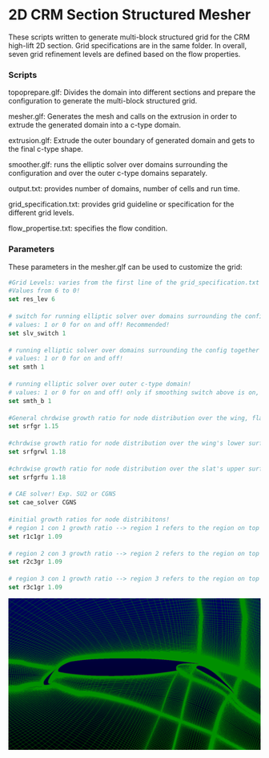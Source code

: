 2D CRM Section Structured Mesher
================================

These scripts written to generate multi-block structured grid for the CRM high-lift 2D section. Grid specifications are in the same folder. In overall, seven grid refinement levels are defined based on the flow properties.

### Scripts
topoprepare.glf:
Divides the domain into different sections and prepare the configuration to generate the multi-block structured grid.

mesher.glf:
Generates the mesh and calls on the extrusion in order to extrude the generated domain into a c-type domain.

extrusion.glf:
Extrude the outer boundary of generated domain and gets to the final c-type shape.

smoother.glf:
runs the elliptic solver over domains surrounding the configuration and over the outer c-type domains separately.

output.txt:
provides number of domains, number of cells and run time.

grid_specification.txt:
provides grid guideline or specification for the different grid levels.

flow_propertise.txt:
specifies the flow condition.

### Parameters

These parameters in the mesher.glf can be used to customize the grid:

```Tcl
#Grid Levels: varies from the first line of the grid_specification.txt to the last line as the coarsest level!
#Values from 6 to 0!
set res_lev 6

# switch for running elliptic solver over domains surrounding the configuration!
# values: 1 or 0 for on and off! Recommended!
set slv_switch 1

# running elliptic solver over domains surrounding the config together with other domains!
# values: 1 or 0 for on and off!
set smth 1

# running elliptic solver over outer c-type domain!
# values: 1 or 0 for on and off! only if smoothing switch above is on, it can be considered!
set smth_b 1

#General chrdwise growth ratio for node distribution over the wing, flap, and slat!
set srfgr 1.15

#chrdwise growth ratio for node distribution over the wing's lower surface!
set srfgrwl 1.18

#chrdwise growth ratio for node distribution over the slat's upper surface!
set srfgrfu 1.18

# CAE solver! Exp. SU2 or CGNS 
set cae_solver CGNS

#initial growth ratios for node distribitons!
# region 1 con 1 growth ratio --> region 1 refers to the region on top of the slat!
set r1c1gr 1.09

# region 2 con 3 growth ratio --> region 2 refers to the region on top of the wing!
set r2c3gr 1.09

# region 3 con 1 growth ratio --> region 3 refers to the region on top of the flap!
set r3c1gr 1.09
```

![result](https://github.com/pdpdhp/multielementmesher/blob/master/grid.png)

